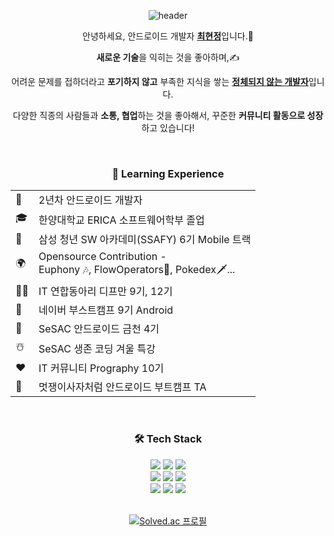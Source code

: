 <div align="center">

![header](https://capsule-render.vercel.app/api?type=slice&color=e3a6ae&text=HyunJung%20Choi&fontAlignY=50&fontSize=70&height=250&animation=fadeIn&desc=Junior%20Android%20Developer&descAlignY=70) 
  
<p>
안녕하세요, 안드로이드 개발자 <ins><b>최현정</b></ins>입니다.🙌</p>

<p align="center">
<b>새로운 기술</b>을 익히는 것을 좋아하며,✍️</p>

<p align="center">
어려운 문제를 접하더라고 <b>포기하지 않고</b> 부족한 지식을 쌓는 <ins><b>정체되지 않는 개발자</b></ins>입니다.</p>

<p align="center">
다양한 직종의 사람들과 <b>소통, 협업</b>하는 것을 좋아해서, 꾸준한 <b>커뮤니티 활동으로 성장</b>하고 있습니다!</p>
</br>

<p align="center">
<h3>📖 Learning Experience</h3>

<table>
  <tr>
    <td>🐥</td>
    <td>2년차 안드로이드 개발자</td>
  </tr>
  <tr>
    <td>🎓</td>
    <td>한양대학교 ERICA 소프트웨어학부 졸업</td>
  </tr>
  <tr>
    <td>💙</td>
    <td>삼성 청년 SW 아카데미(SSAFY) 6기 Mobile 트랙</td>
  </tr>
  <tr>
    <td>🌍</td>
    <td>Opensource Contribution -</br>Euphony 🎶, FlowOperators🌊, Pokedex🗡️...</td>
  </tr>
  <tr>
    <td>👩‍💻</td>
    <td>IT 연합동아리 디프만 9기, 12기</strong></td>
  </tr>
  <tr>
    <td>💚</td>
    <td>네이버 부스트캠프 9기 Android</td>
  </tr>
  <tr>
    <td>🌱</td>
    <td>SeSAC 안드로이드 금천 4기</td>
  </tr>
  <tr>
    <td>☃️</td>
    <td>SeSAC 생존 코딩 겨울 특강</td>
  </tr>
  <tr>
    <td>❤️</td>
    <td>IT 커뮤니티 Prography 10기</td>
  </tr>
  <tr>
    <td>🦁</td>
    <td>멋쟁이사자처럼 안드로이드 부트캠프 TA</td>
  </tr>
</table>
</br>

<h3>🛠️ Tech Stack</h3>
<img src ="https://img.shields.io/badge/Android-3DDC84.svg?&style=for-the-badge&logo=Android&logoColor=white"/>
<img src = "https://img.shields.io/badge/react%20native-61DAFB?style=for-the-badge&logo=react&logoColor=white"/>
<img src ="https://img.shields.io/badge/Flutter-02569B?style=for-the-badge&logo=flutter&logoColor=white"/>
</br>
<img src ="https://img.shields.io/badge/Kotlin-7F52FF.svg?&style=for-the-badge&logo=Kotlin&logoColor=white"/>
<img src ="https://img.shields.io/badge/java-%23ED8B00.svg?style=for-the-badge&logo=openjdk&logoColor=white"/>
<img src ="https://img.shields.io/badge/javascript-F7DF1E?style=for-the-badge&logo=javascript&logoColor=white"/>
<!-- <img src ="https://img.shields.io/badge/Firebase-FFCA28.svg?&style=for-the-badge&logo=Firebase&logoColor=white"/>
<img src ="https://img.shields.io/badge/sqlite-%2307405e.svg?style=for-the-badge&logo=sqlite&logoColor=white"/> -->
</br>
<img src ="https://img.shields.io/badge/git-%23F05033.svg?style=for-the-badge&logo=git&logoColor=white"/>
<img src ="https://img.shields.io/badge/jira-0052CC?style=for-the-badge&logo=jira&logoColor=white"/>
<img src ="https://img.shields.io/badge/figma-F24E1E.svg?style=for-the-badge&logo=figma&logoColor=white"/>
</br>
</br>

[![Solved.ac
프로필](http://mazassumnida.wtf/api/mini/generate_badge?boj=hyunjung)](https://solved.ac/hyunjung)
</br>
<!--
<a href=https://hits.seeyoufarm.com><img src="https://hits.seeyoufarm.com/api/count/incr/badge.svg?url=https%3A%2F%2Fgithub.com%2Fhyunjung-choi&count_bg=%23E3A6AE&title_bg=%23555555&icon=&icon_color=%23E7E7E7&title=hits&edge_flat=false"></a>
->
</p>

<p>
  <a href="#">
    <img
      src="https://render.gitanimals.org/lines/hyunjung-choi?pet-id=581688451884332795"
      width="30%"
      height="120"
    /></a>
  
  <a href="#">
    <img
      src="https://render.gitanimals.org/lines/hyunjung-choi?pet-id=588383017790335273"
      width="30%"
      height="120"
    /></a>

  <a href="#">
  <img
    src="https://render.gitanimals.org/lines/hyunjung-choi?pet-id=646586397857404198"
    width="30%"
    height="120"
  /></a>
</p>

</div>

<!--
**hyunjung-choi/hyunjung-choi** is a ✨ _special_ ✨ repository because its `README.md` (this file) appears on your GitHub profile.

Here are some ideas to get you started:

- 🔭 I’m currently working on ...
- 🌱 I’m currently learning ...
- 👯 I’m looking to collaborate on ...
- 🤔 I’m looking for help with ...
- 💬 Ask me about ...
- 📫 How to reach me: ...
- 😄 Pronouns: ...
- ⚡ Fun fact: ...
-->
